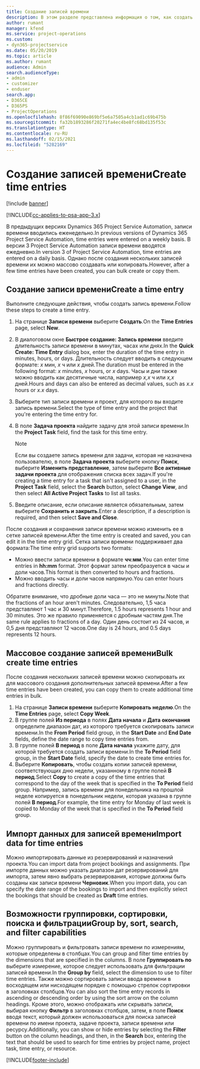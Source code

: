 ```yaml
---
title: Создание записей времени
description: В этом разделе представлена информация о том, как создать записи времени.
author: rumant
manager: kfend
ms.service: project-operations
ms.custom:
- dyn365-projectservice
ms.date: 05/20/2019
ms.topic: article
ms.author: rumant
audience: Admin
search.audienceType:
- admin
- customizer
- enduser
search.app:
- D365CE
- D365PS
- ProjectOperations
ms.openlocfilehash: 8f86f69090e869bf5e6a7505a4cb1ad1c69b475b
ms.sourcegitcommit: fa32b1893286f20271fa4ec4be8fc68bd135f53c
ms.translationtype: HT
ms.contentlocale: ru-RU
ms.lasthandoff: 02/15/2021
ms.locfileid: "5282169"
---
```

# <a name="create-time-entries"></a><span data-ttu-id="f867d-103">Создание записей времени</span><span class="sxs-lookup"><span data-stu-id="f867d-103">Create time entries</span></span>

[!include [banner](../includes/psa-now-project-operations.md)]

[!INCLUDE[cc-applies-to-psa-app-3.x](../includes/cc-applies-to-psa-app-3x.md)]

<span data-ttu-id="f867d-104">В предыдущих версиях Dynamics 365 Project Service Automation, записи времени вводились еженедельно.</span><span class="sxs-lookup"><span data-stu-id="f867d-104">In previous versions of Dynamics 365 Project Service Automation, time entries were entered on a weekly basis.</span></span> <span data-ttu-id="f867d-105">В версии 3 Project Service Automation записи времени вводятся ежедневно.</span><span class="sxs-lookup"><span data-stu-id="f867d-105">In version 3 of Project Service Automation, time entries are entered on a daily basis.</span></span> <span data-ttu-id="f867d-106">Однако после создания нескольких записей времени их можно массово создавать или копировать.</span><span class="sxs-lookup"><span data-stu-id="f867d-106">However, after a few time entries have been created, you can bulk create or copy them.</span></span>

## <a name="create-a-time-entry"></a><span data-ttu-id="f867d-107">Создание записи времени</span><span class="sxs-lookup"><span data-stu-id="f867d-107">Create a time entry</span></span>

<span data-ttu-id="f867d-108">Выполните следующие действия, чтобы создать запись времени.</span><span class="sxs-lookup"><span data-stu-id="f867d-108">Follow these steps to create a time entry.</span></span>

1. <span data-ttu-id="f867d-109">На странице **Записи времени** выберите **Создать**.</span><span class="sxs-lookup"><span data-stu-id="f867d-109">On the **Time Entries** page, select **New**.</span></span>
2. <span data-ttu-id="f867d-110">В диалоговом окне **Быстрое создание: Запись времени** введите длительность записи времени в минутах, часах или днях.</span><span class="sxs-lookup"><span data-stu-id="f867d-110">In the **Quick Create: Time Entry** dialog box, enter the duration of the time entry in minutes, hours, or days.</span></span> <span data-ttu-id="f867d-111">Длительность следует вводить в следующем формате: *x* мин, *x* ч или *x* дней.</span><span class="sxs-lookup"><span data-stu-id="f867d-111">The duration must be entered in the following format: *x* minutes, *x* hours, or *x* days.</span></span> <span data-ttu-id="f867d-112">Часы и дни также можно вводить как десятичные числа, например *x,x* ч или *x,x* дней.</span><span class="sxs-lookup"><span data-stu-id="f867d-112">Hours and days can also be entered as decimal values, such as *x.x* hours or *x.x* days.</span></span>
3. <span data-ttu-id="f867d-113">Выберите тип записи времени и проект, для которого вы входите запись времени.</span><span class="sxs-lookup"><span data-stu-id="f867d-113">Select the type of time entry and the project that you're entering the time entry for.</span></span>
4. <span data-ttu-id="f867d-114">В поле **Задача проекта** найдите задачу для этой записи времени.</span><span class="sxs-lookup"><span data-stu-id="f867d-114">In the **Project Task** field, find the task for this time entry.</span></span>

    > [!NOTE]
    > <span data-ttu-id="f867d-115">Если вы создаете запись времени для задачи, которая не назначена пользователю, в поле **Задача проекта** выберите кнопку **Поиск**, выберите **Изменить представление**, затем выберите **Все активные задачи проекта** для отображения списка всех задач.</span><span class="sxs-lookup"><span data-stu-id="f867d-115">If you're creating a time entry for a task that isn't assigned to a user, in the **Project Task** field, select the **Search** button, select **Change View**, and then select **All Active Project Tasks** to list all tasks.</span></span>

5. <span data-ttu-id="f867d-116">Введите описание, если описание является обязательным, затем выберите **Сохранить и закрыть**.</span><span class="sxs-lookup"><span data-stu-id="f867d-116">Enter a description, if a description is required, and then select **Save and Close**.</span></span>

<span data-ttu-id="f867d-117">После создания и сохранения записи времени можно изменить ее в сетке записей времени.</span><span class="sxs-lookup"><span data-stu-id="f867d-117">After the time entry is created and saved, you can edit it in the time entry grid.</span></span> <span data-ttu-id="f867d-118">Сетка записи времени поддерживает два формата:</span><span class="sxs-lookup"><span data-stu-id="f867d-118">The time entry grid supports two formats:</span></span>

- <span data-ttu-id="f867d-119">Можно ввести записи времени в формате **чч:мм**.</span><span class="sxs-lookup"><span data-stu-id="f867d-119">You can enter time entries in **hh:mm** format.</span></span> <span data-ttu-id="f867d-120">Этот формат затем преобразуется в часы и доли часов.</span><span class="sxs-lookup"><span data-stu-id="f867d-120">This format is then converted to hours and fractions.</span></span>
- <span data-ttu-id="f867d-121">Можно вводить часы и доли часов напрямую.</span><span class="sxs-lookup"><span data-stu-id="f867d-121">You can enter hours and fractions directly.</span></span>

<span data-ttu-id="f867d-122">Обратите внимание, что дробные доли часа — это не минуты.</span><span class="sxs-lookup"><span data-stu-id="f867d-122">Note that the fractions of an hour aren't minutes.</span></span> <span data-ttu-id="f867d-123">Следовательно, 1,5 часа представляют 1 час и 30 минут.</span><span class="sxs-lookup"><span data-stu-id="f867d-123">Therefore, 1.5 hours represents 1 hour and 30 minutes.</span></span> <span data-ttu-id="f867d-124">Это же правило применяется с дробным частям дня.</span><span class="sxs-lookup"><span data-stu-id="f867d-124">The same rule applies to fractions of a day.</span></span> <span data-ttu-id="f867d-125">Один день состоит из 24 часов, и 0,5 дня представляют 12 часов.</span><span class="sxs-lookup"><span data-stu-id="f867d-125">One day is 24 hours, and 0.5 days represents 12 hours.</span></span>

## <a name="bulk-create-time-entries"></a><span data-ttu-id="f867d-126">Массовое создание записей времени</span><span class="sxs-lookup"><span data-stu-id="f867d-126">Bulk create time entries</span></span>

<span data-ttu-id="f867d-127">После создания нескольких записей времени можно скопировать их для массового создания дополнительных записей времени.</span><span class="sxs-lookup"><span data-stu-id="f867d-127">After a few time entries have been created, you can copy them to create additional time entries in bulk.</span></span>

1. <span data-ttu-id="f867d-128">На странице **Записи времени** выберите **Копировать неделю**.</span><span class="sxs-lookup"><span data-stu-id="f867d-128">On the **Time Entries** page, select **Copy Week**.</span></span>
2. <span data-ttu-id="f867d-129">В группе полей **Из периода** в полях **Дата начала** и **Дата окончания** определите диапазон дат, из которого требуется скопировать записи времени.</span><span class="sxs-lookup"><span data-stu-id="f867d-129">In the **From Period** field group, in the **Start Date** and **End Date** fields, define the date range to copy time entries from.</span></span>
3. <span data-ttu-id="f867d-130">В группе полей **В период** в поле **Дата начала** укажите дату, для которой требуется создать записи времени.</span><span class="sxs-lookup"><span data-stu-id="f867d-130">In the **To Period** field group, in the **Start Date** field, specify the date to create time entries for.</span></span>
4. <span data-ttu-id="f867d-131">Выберите **Копировать**, чтобы создать копии записей времени, соответствующих дню недели, указанному в группе полей **В период**.</span><span class="sxs-lookup"><span data-stu-id="f867d-131">Select **Copy** to create a copy of the time entries that correspond to the day of the week that is specified in the **To Period** field group.</span></span> <span data-ttu-id="f867d-132">Например, запись времени для понедельника на прошлой неделе копируется в понедельник недели, которая указана в группе полей **В период**.</span><span class="sxs-lookup"><span data-stu-id="f867d-132">For example, the time entry for Monday of last week is copied to Monday of the week that is specified in the **To Period** field group.</span></span>

## <a name="import-data-for-time-entries"></a><span data-ttu-id="f867d-133">Импорт данных для записей времени</span><span class="sxs-lookup"><span data-stu-id="f867d-133">Import data for time entries</span></span>

<span data-ttu-id="f867d-134">Можно импортировать данные из резервирований и назначений проекта.</span><span class="sxs-lookup"><span data-stu-id="f867d-134">You can import data from project bookings and assignments.</span></span> <span data-ttu-id="f867d-135">При импорте данных можно указать диапазон дат резервирований для импорта, затем явно выбрать резервирования, которые должны быть созданы как записи времени **Черновик**.</span><span class="sxs-lookup"><span data-stu-id="f867d-135">When you import data, you can specify the date range of the bookings to import and then explicitly select the bookings that should be created as **Draft** time entries.</span></span>

## <a name="group-by-sort-search-and-filter-capabilities"></a><span data-ttu-id="f867d-136">Возможности группировки, сортировки, поиска и фильтрации</span><span class="sxs-lookup"><span data-stu-id="f867d-136">Group by, sort, search, and filter capabilities</span></span>

<span data-ttu-id="f867d-137">Можно группировать и фильтровать записи времени по измерениям, которые определены в столбцах.</span><span class="sxs-lookup"><span data-stu-id="f867d-137">You can group and filter time entries by the dimensions that are specified in the columns.</span></span> <span data-ttu-id="f867d-138">В поле **Группировать по** выберите измерение, которое следует использовать для фильтрации записей времени.</span><span class="sxs-lookup"><span data-stu-id="f867d-138">In the **Group by** field, select the dimension to use to filter time entries.</span></span> <span data-ttu-id="f867d-139">Также можно сортировать записи ввода времени в восходящем или нисходящем порядке с помощью стрелок сортировки в заголовках столбцов.</span><span class="sxs-lookup"><span data-stu-id="f867d-139">You can also sort the time entry records in ascending or descending order by using the sort arrow on the column headings.</span></span> <span data-ttu-id="f867d-140">Кроме этого, можно отображать или скрывать записи, выбирая кнопку **Фильтр** в заголовках столбцов, затем, в поле **Поиск** вводя текст, который должен использоваться для поиска записей времени по имени проекта, задаче проекта, записи времени или ресурсу.</span><span class="sxs-lookup"><span data-stu-id="f867d-140">Additionally, you can show or hide entries by selecting the **Filter** button on the column headings, and then, in the **Search** box, entering the text that should be used to search for time entries by project name, project task, time entry, or resource.</span></span>


[!INCLUDE[footer-include](../includes/footer-banner.md)]
